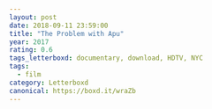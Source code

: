 ```yaml
---
layout: post 
date: 2018-09-11 23:59:00
title: "The Problem with Apu"
year: 2017
rating: 0.6
tags_letterboxd: documentary, download, HDTV, NYC
tags:
  - film
category: Letterboxd
canonical: https://boxd.it/wraZb
---
```

